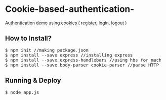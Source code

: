 # Cookie-based-authentication-
Authentication demo using cookies ( register, login, logout )

<h2>How to Install?</h2>
<pre>
$ npm init //making package.json
$ npm install --save express //installing express
$ npm install --save express-handlebars //using hbs for machine view
$ npm install --save body-parser cookie-parser //parse HTTP request bodies and parse the required cookies for authentication:
</pre>

<h2>Running & Deploy</h2>
<pre>
$ node app.js
</pre>

